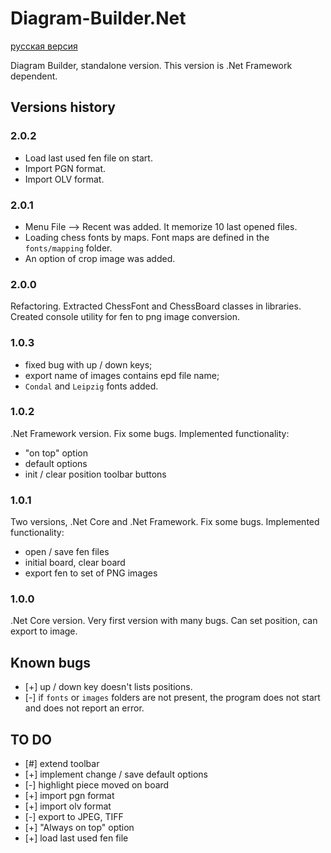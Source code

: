 # Diagram-Builder.Net

[русская версия](README.RU.md)

Diagram Builder, standalone version. This version is .Net Framework dependent.

## Versions history

### 2.0.2

- Load last used fen file on start.
- Import PGN format.
- Import OLV format.

### 2.0.1

- Menu File --> Recent was added. It memorize 10 last opened files.
- Loading chess fonts by maps. Font maps are defined in the `fonts/mapping` folder.
- An option of crop image was added.

### 2.0.0

Refactoring. Extracted ChessFont and ChessBoard classes in libraries. Created console utility for fen to png image conversion.

### 1.0.3

- fixed bug with up / down keys;
- export name of images contains epd file name;
- `Condal` and `Leipzig` fonts added.

### 1.0.2

.Net Framework version. Fix some bugs. Implemented functionality:

- "on top" option
- default options
- init / clear position toolbar buttons

### 1.0.1

Two versions, .Net Core and .Net Framework. Fix some bugs. Implemented functionality:

- open / save fen files
- initial board, clear board
- export fen to set of PNG images

### 1.0.0

.Net Core version. Very first version with many bugs. Can set position, can export to image.

## Known bugs

- [+] up / down key doesn't lists positions.
- [-] if `fonts` or `images` folders are not present, the program does not start and does not report an error.

## TO DO

- [#] extend toolbar
- [+] implement change / save default options
- [-] highlight piece moved on board
- [+] import pgn format
- [+] import olv format
- [-] export to JPEG, TIFF
- [+] "Always on top" option
- [+] load last used fen file

